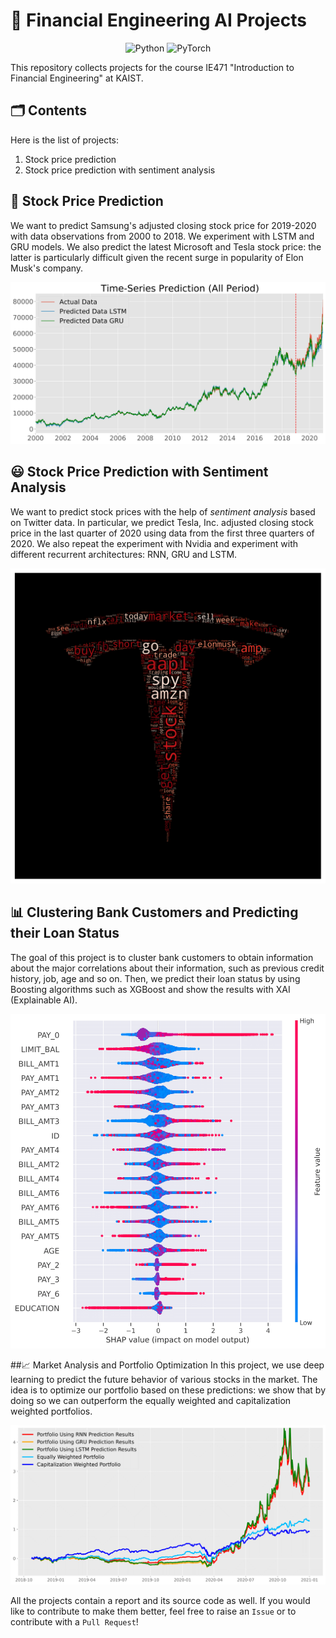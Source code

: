 # 💸 Financial Engineering AI Projects

<p align="center">
  <img alt="Python" src="https://img.shields.io/badge/python%20-%2314354C.svg?&style=for-the-badge&logo=python&logoColor=white"/>
  <img alt="PyTorch" src="https://img.shields.io/badge/PyTorch%20-%23EE4C2C.svg?&style=for-the-badge&logo=PyTorch&logoColor=white" />
</p>

This repository collects projects for the course IE471 "Introduction to Financial Engineering" at KAIST.

## 🗂 Contents
Here is the list of projects:
1. Stock price prediction
2. Stock price prediction with sentiment analysis

## 🔮 Stock Price Prediction
We want to predict Samsung's adjusted closing stock price for 2019-2020 with data observations from 2000 to 2018. We experiment with LSTM and GRU models.
We also predict the latest Microsoft and Tesla stock price: the latter is particularly difficult given the recent surge in popularity of Elon Musk's company.

<p align="center">
  <img src="https://github.com/Juju-botu/financial-engineering-ai/blob/master/stock_price_prediction/images/samsung_all.jpg" alt="Samsung stocks all period" width=600px>
</p>

## 😃 Stock Price Prediction with Sentiment Analysis
We want to predict stock prices with the help of _sentiment analysis_ based on Twitter data. In particular, we predict Tesla, Inc. adjusted closing stock price in the last quarter of 2020  using data from the first three quarters of 2020. We also repeat the experiment with Nvidia and experiment with different recurrent architectures: RNN, GRU and LSTM.

<p align="center">
  <img src="https://github.com/Juju-botu/financial-engineering-ai/blob/master/stock_price_prediction_with_sentiment_analysis/images/wordcloud_tesla.png" alt="Word cloud of Tesla-related words on Twitter" width=600px>
</p>

## 📊 Clustering Bank Customers and Predicting their Loan Status
The goal of this project is to cluster bank customers to obtain information about the major correlations about their information, such as previous credit history, job, age and so on. Then, we predict their loan status by using Boosting algorithms such as XGBoost and show the results with XAI (Explainable AI).

<p align="center">
  <img src="https://github.com/Juju-botu/financial-engineering-ai/blob/master/clustering_prediction_loans/images/summary_plot_kaggle-1.png" alt="Summary Plot with XAI" width=600px>
</p>

##📈  Market Analysis and Portfolio Optimization
In this project, we use deep learning to predict the future behavior of various stocks in the market. The idea is to optimize our portfolio based on these predictions: we show that by doing so we can outperform the equally weighted and capitalization weighted portfolios.

<p align="center">
  <img src="https://github.com/Juju-botu/financial-engineering-ai/blob/master/portfolio_optimization/images/portfolio_multi_new.png" alt="Porfolio Optimization" width=700px>
</p>

All the projects contain a report and its source code as well. If you would like to contribute to make them better, feel free to raise an `Issue` or to contribute with a `Pull Request`!
